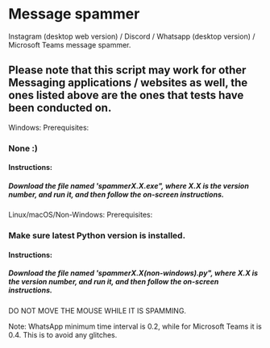 # Message spammer
Instagram (desktop web version) / Discord / Whatsapp (desktop version) / Microsoft Teams message spammer.
## Please note that this script may work for other Messaging applications / websites as well, the ones listed above are the ones that tests have been conducted on.

Windows:
Prerequisites:
### None :)


#### Instructions:
##### Download the file named 'spammerX.X.exe", where X.X is the version number, and run it, and then follow the on-screen instructions.

Linux/macOS/Non-Windows:
Prerequisites:
### Make sure latest Python version is installed.


#### Instructions:
##### Download the file named 'spammerX.X(non-windows).py", where X.X is the version number, and run it, and then follow the on-screen instructions.
DO NOT MOVE THE MOUSE WHILE IT IS SPAMMING.

Note: WhatsApp minimum time interval is 0.2, while for Microsoft Teams it is 0.4. This is to avoid any glitches.
